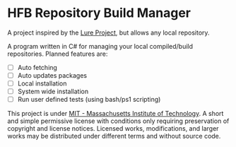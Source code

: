 # HFB Repository Build Manager

A project inspired by the [Lure Project](https://github.com/lure-sh/lure), but allows any local repository.

A program written in C# for managing your local compiled/build repositories. Planned features are:

- [ ] Auto fetching
- [ ] Auto updates packages
- [ ] Local installation
- [ ] System wide installation
- [ ] Run user defined tests (using bash/ps1 scripting)

This project is under [MIT - Massachusetts Institute of Technology](https://choosealicense.com/licenses/mit/). A short and simple permissive license with conditions only requiring preservation of copyright and license notices. Licensed works, modifications, and larger works may be distributed under different terms and without source code.
